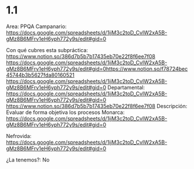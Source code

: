 # 1.1

Area: PPQA
Campanario: https://docs.google.com/spreadsheets/d/1ijM3c2toD_CvIW2xA5B-gMz8B6MFrv1eH6yph772y9s/edit#gid=0

Con qué cubres esta subpráctica: https://www.notion.so/386d7b5b7b17435eb70e22f8f6ee7f08
https://docs.google.com/spreadsheets/d/1ijM3c2toD_CvIW2xA5B-gMz8B6MFrv1eH6yph772y9s/edit#gid=0https://www.notion.so/f78724bec45744b3b5627fda80160521 https://docs.google.com/spreadsheets/d/1ijM3c2toD_CvIW2xA5B-gMz8B6MFrv1eH6yph772y9s/edit#gid=0
Departamental: https://docs.google.com/spreadsheets/d/1ijM3c2toD_CvIW2xA5B-gMz8B6MFrv1eH6yph772y9s/edit#gid=0
https://www.notion.so/386d7b5b7b17435eb70e22f8f6ee7f08
Descripción: Evaluar de forma objetiva los procesos
Monarca: https://docs.google.com/spreadsheets/d/1ijM3c2toD_CvIW2xA5B-gMz8B6MFrv1eH6yph772y9s/edit#gid=0

Nefrovida: https://docs.google.com/spreadsheets/d/1ijM3c2toD_CvIW2xA5B-gMz8B6MFrv1eH6yph772y9s/edit#gid=0

¿La tenemos?: No